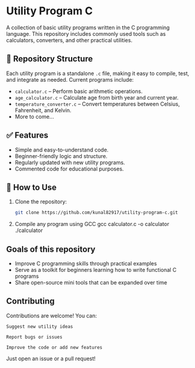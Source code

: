 # Utility Program C

A collection of basic utility programs written in the C programming language. This repository includes commonly used tools such as calculators, converters, and other practical utilities.

## 📁 Repository Structure

Each utility program is a standalone `.c` file, making it easy to compile, test, and integrate as needed. Current programs include:

- `calculator.c` – Perform basic arithmetic operations.
- `age_calculator.c` – Calculate age from birth year and current year.
- `temperature_converter.c` – Convert temperatures between Celsius, Fahrenheit, and Kelvin.
- More to come...

## ✅ Features

- Simple and easy-to-understand code.
- Beginner-friendly logic and structure.
- Regularly updated with new utility programs.
- Commented code for educational purposes.

## 🧠 How to Use

1. Clone the repository:
   ```bash
   git clone https://github.com/kunal82917/utility-program-c.git
2. Compile any program using GCC
   gcc calculator.c -o calculator
./calculator

## Goals of this repository 
- Improve C programming skills through practical examples
- Serve as a toolkit for beginners learning how to write functional C programs
- Share open-source mini tools that can be expanded over time

## Contributing 
   Contributions are welcome! You can:

    Suggest new utility ideas

    Report bugs or issues

    Improve the code or add new features

Just open an issue or a pull request!
